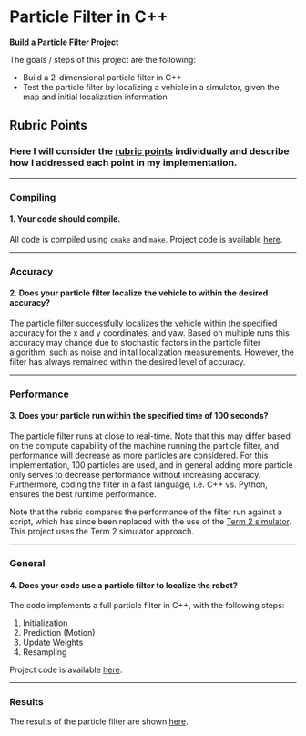# **Particle Filter in C++** 

<!-- ## Writeup

### You can use this file as a template for your writeup if you want to submit it as a markdown file, but feel free to use some other method and submit a pdf if you prefer.

--- -->

**Build a Particle Filter Project**

The goals / steps of this project are the following:
* Build a 2-dimensional particle filter in C++
* Test the particle filter by localizing a vehicle in a simulator, given the map and initial localization information


[//]: # (Image References)

[image1]: ./Docs/report_files/ekf_flowchart.jpg "EKF Process Flowchart"

## Rubric Points
### Here I will consider the [rubric points](https://review.udacity.com/#!/rubrics/747/view) individually and describe how I addressed each point in my implementation.  

---
### Compiling

#### 1. Your code should compile.

All code is compiled using `cmake` and `make`. Project code is available [here](https://github.com/rezarajan/sdc-kidnapped-vehicle/tree/dev).

---
### Accuracy

#### 2. Does your particle filter localize the vehicle to within the desired accuracy?

The particle filter successfully localizes the vehicle within the specified accuracy for the x and y coordinates, and yaw. Based on multiple runs this accuracy may change due to stochastic factors in the particle filter algorithm, such as noise and inital localization measurements. However, the filter has always remained within the desired level of accuracy.

---

### Performance

#### 3. Does your particle run within the specified time of 100 seconds?

The particle filter runs at close to real-time. Note that this may differ based on the compute capability of the machine running the particle filter, and performance will decrease as more particles are considered. For this implementation, 100 particles are used, and in general adding more particle only serves to decrease performance without increasing accuracy. Furthermore, coding the filter in a fast language, i.e. C++ vs. Python, ensures the best runtime performance.

Note that the rubric compares the performance of the filter run against a script, which has since been replaced with the use of the [Term 2 simulator](https://github.com/udacity/self-driving-car-sim/releases). This project uses the Term 2 simulator approach.

---

### General

#### 4. Does your code use a particle filter to localize the robot?

The code implements a full particle filter in C++, with the following steps:
1. Initialization
2. Prediction (Motion)
3. Update Weights
4. Resampling

Project code is available [here](https://github.com/rezarajan/sdc-kidnapped-vehicle/tree/dev).

---

### Results

The results of the particle filter are shown [here](https://youtu.be/1k2LIw_gj1s).